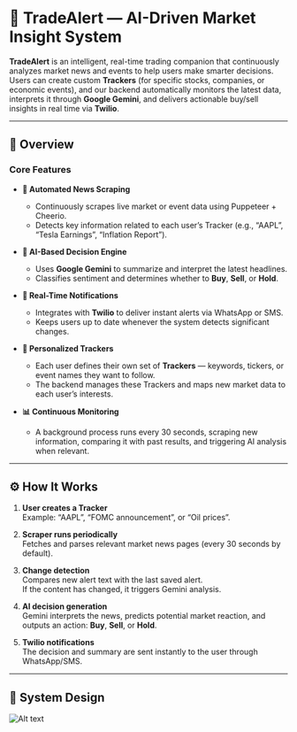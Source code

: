 # 🧠 TradeAlert — AI-Driven Market Insight System

**TradeAlert** is an intelligent, real-time trading companion that continuously analyzes market news and events to help users make smarter decisions.  
Users can create custom **Trackers** (for specific stocks, companies, or economic events), and our backend automatically monitors the latest data, interprets it through **Google Gemini**, and delivers actionable buy/sell insights in real time via **Twilio**.

---

## 🚀 Overview

### Core Features
- **📰 Automated News Scraping**
  - Continuously scrapes live market or event data using Puppeteer + Cheerio.
  - Detects key information related to each user’s Tracker (e.g., “AAPL”, “Tesla Earnings”, “Inflation Report”).
  
- **🤖 AI-Based Decision Engine**
  - Uses **Google Gemini** to summarize and interpret the latest headlines.
  - Classifies sentiment and determines whether to **Buy**, **Sell**, or **Hold**.

- **📱 Real-Time Notifications**
  - Integrates with **Twilio** to deliver instant alerts via WhatsApp or SMS.
  - Keeps users up to date whenever the system detects significant changes.

- **👤 Personalized Trackers**
  - Each user defines their own set of **Trackers** — keywords, tickers, or event names they want to follow.
  - The backend manages these Trackers and maps new market data to each user’s interests.

- **📊 Continuous Monitoring**
  - A background process runs every 30 seconds, scraping new information, comparing it with past results, and triggering AI analysis when relevant.

---
## ⚙️ How It Works

1. **User creates a Tracker**  
   Example: “AAPL”, “FOMC announcement”, or “Oil prices”.

2. **Scraper runs periodically**  
   Fetches and parses relevant market news pages (every 30 seconds by default).

3. **Change detection**  
   Compares new alert text with the last saved alert.  
   If the content has changed, it triggers Gemini analysis.

4. **AI decision generation**  
   Gemini interprets the news, predicts potential market reaction, and outputs an action: **Buy**, **Sell**, or **Hold**.

5. **Twilio notifications**  
   The decision and summary are sent instantly to the user through WhatsApp/SMS.

---

## 🎨 System Design
![Alt text]("/public/design.png" "a title")